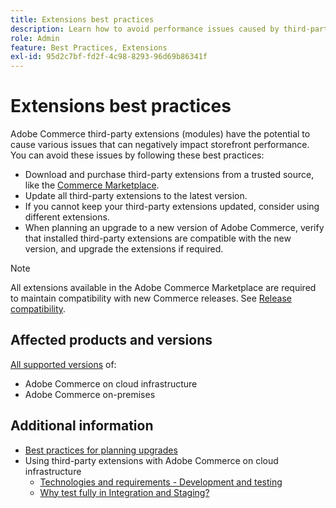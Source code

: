 ```yaml
---
title: Extensions best practices
description: Learn how to avoid performance issues caused by third-party Adobe Commerce extensions.
role: Admin
feature: Best Practices, Extensions
exl-id: 95d2c7bf-fd2f-4c98-8293-96d69b86341f
---
```

# Extensions best practices

Adobe Commerce third-party extensions (modules) have the potential to cause various issues that can negatively impact storefront performance. You can avoid these issues by following these best practices:

- Download and purchase third-party extensions from a trusted source, like the [Commerce Marketplace](https://marketplace.magento.com/extensions.html).
- Update all third-party extensions to the latest version. 
- If you cannot keep your third-party extensions updated, consider using different extensions.
- When planning an upgrade to a new version of Adobe Commerce, verify that installed third-party extensions are compatible with the new version, and upgrade the extensions if required.

>[!NOTE]
>
> All extensions available in the Adobe Commerce Marketplace are required to maintain compatibility with new Commerce releases. See [Release compatibility](https://developer.adobe.com/commerce/marketplace/guides/sellers/compatibility/releases/).

## Affected products and versions

[All supported versions](../../../release/versions.md) of:

- Adobe Commerce on cloud infrastructure
- Adobe Commerce on-premises

## Additional information

- [Best practices for planning upgrades](../../../upgrade/prepare/best-practices.md)
- Using third-party extensions with Adobe Commerce on cloud infrastructure
  - [Technologies and requirements - Development and testing](https://experienceleague.adobe.com/en/docs/commerce-cloud-service/user-guide/develop/overview#cloud-req-devtest)
  - [Why test fully in Integration and Staging?](https://experienceleague.adobe.com/en/docs/commerce-cloud-service/user-guide/launch/overview#why-test-fully-in-integration-staging-and-production)
